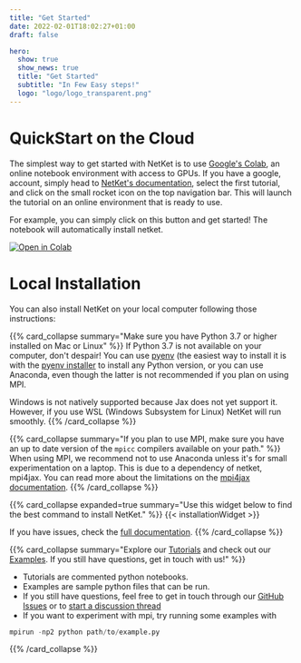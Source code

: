 ```yaml
---
title: "Get Started"
date: 2022-02-01T18:02:27+01:00
draft: false

hero:
  show: true
  show_news: true
  title: "Get Started"
  subtitle: "In Few Easy steps!"
  logo: "logo/logo_transparent.png"
---
```


# QuickStart on the Cloud

The simplest way to get started with NetKet is to use [Google's Colab](https://colab.research.google.com/?utm_source=scs-index), an online notebook environment with access to GPUs. 
If you have a google, account, simply head to [NetKet's documentation](https://netket.readthedocs.io/en/latest/), select the first tutorial, and click on the small rocket icon on the top navigation bar. 
This will launch the tutorial on an online environment that is ready to use.

For example, you can simply click on this button and get started!
The notebook will automatically install netket.

[![Open in Colab](https://colab.research.google.com/assets/colab-badge.svg)](https://colab.research.google.com/github/PhilipVinc/NetKet-lectures/blob/master/01_intro.ipynb)


# Local Installation 

You can also install NetKet on your local computer following those instructions:

{{% card_collapse summary="Make sure you have Python 3.7 or higher installed on Mac or Linux" %}}
If Python 3.7 is not available on your computer, don't despair! 
You can use [pyenv](https://github.com/pyenv/pyenv) (the easiest way to install it is with the [pyenv installer](https://github.com/pyenv/pyenv-installer) to install any Python version, or you can use Anaconda, even though the latter is not recommended if you plan on using MPI.

Windows is not natively supported because Jax does not yet support it. 
However, if you use WSL (Windows Subsystem for Linux) NetKet will run smoothly.
{{% /card_collapse %}}


{{% card_collapse summary="If you plan to use MPI, make sure you have an up to date version of the `mpicc` compilers available on your path." %}}
When using MPI, we recommend not to use Anaconda unless it's for small experimentation on a laptop.
This is due to a dependency of netket, mpi4jax. You can read more about the limitations on the [mpi4jax documentation](https://mpi4jax.readthedocs.io/en/latest/installation.html>).
{{% /card_collapse %}}

{{% card_collapse expanded=true summary="Use this widget below to find the best command to install NetKet." %}}
{{< installationWidget >}}

If you have issues, check the [full documentation](https://netket.readthedocs.io/en/latest/docs/install.html).
{{% /card_collapse %}}

{{% card_collapse summary="Explore our [Tutorials](https://netket.readthedocs.io/en/latest/tutorials/gs-ising.html) and check out our [Examples](https://github.com/netket/netket/tree/master/Examples). If you still have questions, get in touch with us!" %}}

- Tutorials are commented python notebooks.
- Examples are sample python files that can be run.
- If you still have questions, feel free to get in touch through our [GitHub Issues](https://github.com/netket/netket/issues) or to [start a discussion thread](https://github.com/netket/netket/discussions)
- If you want to experiment with mpi, try running some examples with 

```python
mpirun -np2 python path/to/example.py
```
{{% /card_collapse %}}
